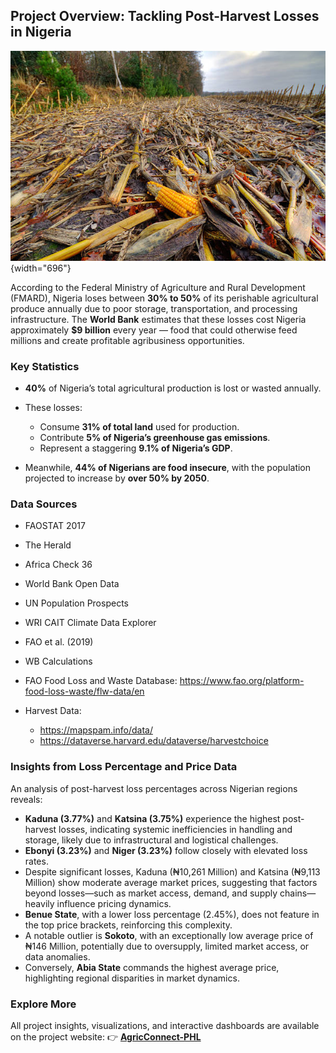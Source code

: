 ## Project Overview: Tackling Post-Harvest Losses in Nigeria

![](images/clipboard-2256623036.png){width="696"}

According to the Federal Ministry of Agriculture and Rural Development (FMARD), Nigeria loses between **30% to 50%** of its perishable agricultural produce annually due to poor storage, transportation, and processing infrastructure. The **World Bank** estimates that these losses cost Nigeria approximately **\$9 billion** every year — food that could otherwise feed millions and create profitable agribusiness opportunities.

### Key Statistics

-   **40%** of Nigeria’s total agricultural production is lost or wasted annually.

-   These losses:

    -   Consume **31% of total land** used for production.
    -   Contribute **5% of Nigeria’s greenhouse gas emissions**.
    -   Represent a staggering **9.1% of Nigeria’s GDP**.

-   Meanwhile, **44% of Nigerians are food insecure**, with the population projected to increase by **over 50% by 2050**.

### Data Sources

-   FAOSTAT 2017

-   The Herald

-   Africa Check 36

-   World Bank Open Data

-   UN Population Prospects

-   WRI CAIT Climate Data Explorer

-   FAO et al. (2019)

-   WB Calculations

-   FAO Food Loss and Waste Database: <https://www.fao.org/platform-food-loss-waste/flw-data/en>

-   Harvest Data:

    -   <https://mapspam.info/data/>
    -   <https://dataverse.harvard.edu/dataverse/harvestchoice>

### Insights from Loss Percentage and Price Data

An analysis of post-harvest loss percentages across Nigerian regions reveals:

-   **Kaduna (3.77%)** and **Katsina (3.75%)** experience the highest post-harvest losses, indicating systemic inefficiencies in handling and storage, likely due to infrastructural and logistical challenges.
-   **Ebonyi (3.23%)** and **Niger (3.23%)** follow closely with elevated loss rates.
-   Despite significant losses, Kaduna (₦10,261 Million) and Katsina (₦9,113 Million) show moderate average market prices, suggesting that factors beyond losses—such as market access, demand, and supply chains—heavily influence pricing dynamics.
-   **Benue State**, with a lower loss percentage (2.45%), does not feature in the top price brackets, reinforcing this complexity.
-   A notable outlier is **Sokoto**, with an exceptionally low average price of ₦146 Million, potentially due to oversupply, limited market access, or data anomalies.
-   Conversely, **Abia State** commands the highest average price, highlighting regional disparities in market dynamics.

### Explore More

All project insights, visualizations, and interactive dashboards are available on the project website: 👉 [**AgricConnect-PHL**](https://user.quarto.pub/agrifinanceconnect/)
